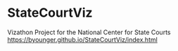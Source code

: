 # StateCourtViz
Vizathon Project for the National Center for State Courts
https://byounger.github.io/StateCourtViz/index.html
